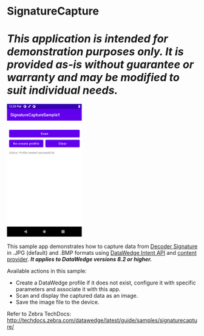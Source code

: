 # SignatureCapture

*This application is intended for demonstration purposes only. It is provided as-is without guarantee or warranty and may be modified to suit individual needs.*
=========================================================

<img style="height:350px" src="signaturecapture1.png"/>

This sample app demonstrates how to capture data from [Decoder Signature](http://techdocs.zebra.com/datawedge/latest/guide/input/barcode/#decodersignature) in .JPG (default) and .BMP formats using [DataWedge Intent API](http://techdocs.zebra.com/datawedge/latest/guide/api/) and [content provider](http://techdocs.zebra.com/datawedge/latest/guide/programmers-guides/content-provider/). **_It applies to DataWedge versions 8.2 or higher._**

Available actions in this sample:

* Create a DataWedge profile if it does not exist, configure it with specific parameters and associate it with this app.
* Scan and display the captured data as an image.
* Save the image file to the device.

Refer to Zebra TechDocs: http://techdocs.zebra.com/datawedge/latest/guide/samples/signaturecapture/





